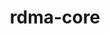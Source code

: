 ---
title: "rdma-core"
layout: cache
categories: [package, develop-2024-11-10]
meta: {"versions": ["52.0"], "compilers": ["gcc@=13.2.0", "gcc@=7.3.1", "gcc@=7.5.0", "gcc@=9.4.0"], "oss": ["amzn2", "ubuntu18.04", "ubuntu20.04", "ubuntu24.04"], "platforms": ["linux"], "targets": ["aarch64", "neoverse_n1", "ppc64le", "x86_64_v3"], "stacks": ["aws-isc", "aws-isc-aarch64", "e4s-power", "ml-linux-aarch64-cuda", "ml-linux-x86_64-cuda", "radiuss", "root"], "num_specs": 17, "num_specs_by_stack": {"root": 17, "aws-isc-aarch64": 6, "aws-isc": 3, "radiuss": 3, "e4s-power": 1, "ml-linux-aarch64-cuda": 2, "ml-linux-x86_64-cuda": 2}}
spec_details: [{"hash": "ixc6qnx5cya5e4sptovnnwe47shbaphk", "compiler": "gcc@=7.3.1", "versions": ["52.0"], "os": "amzn2", "platform": "linux", "target": "aarch64", "variants": ["build_system=cmake", "build_type=Release", "generator=make", "~ipo", "+man_pages", "patches=4dec4ad", "+pyverbs", "+static"], "stacks": ["root", "aws-isc-aarch64"], "size": "-", "tarball": "https://binaries.spack.io/develop-2024-11-10/build_cache/linux-amzn2-aarch64/gcc-7.3.1/rdma-core-52.0/linux-amzn2-aarch64-gcc-7.3.1-rdma-core-52.0-ixc6qnx5cya5e4sptovnnwe47shbaphk.spack"}, {"hash": "5ss6dtqyzprfzmj63d6gtlm7abhgcc34", "compiler": "gcc@=7.3.1", "versions": ["52.0"], "os": "amzn2", "platform": "linux", "target": "aarch64", "variants": ["build_system=cmake", "build_type=Release", "generator=make", "~ipo", "+man_pages", "patches=4dec4ad", "+pyverbs", "+static"], "stacks": ["root", "aws-isc-aarch64"], "size": "-", "tarball": "https://binaries.spack.io/develop-2024-11-10/build_cache/linux-amzn2-aarch64/gcc-7.3.1/rdma-core-52.0/linux-amzn2-aarch64-gcc-7.3.1-rdma-core-52.0-5ss6dtqyzprfzmj63d6gtlm7abhgcc34.spack"}, {"hash": "nrtp46x2mdftwuibdgtf5njrufev7ra6", "compiler": "gcc@=7.3.1", "versions": ["52.0"], "os": "amzn2", "platform": "linux", "target": "aarch64", "variants": ["build_system=cmake", "build_type=Release", "generator=make", "~ipo", "+man_pages", "patches=4dec4ad", "+pyverbs", "+static"], "stacks": ["root", "aws-isc-aarch64"], "size": "-", "tarball": "https://binaries.spack.io/develop-2024-11-10/build_cache/linux-amzn2-aarch64/gcc-7.3.1/rdma-core-52.0/linux-amzn2-aarch64-gcc-7.3.1-rdma-core-52.0-nrtp46x2mdftwuibdgtf5njrufev7ra6.spack"}, {"hash": "2yec5gglh4wyrmn5rhex7ey77ql3xe2e", "compiler": "gcc@=7.3.1", "versions": ["52.0"], "os": "amzn2", "platform": "linux", "target": "neoverse_n1", "variants": ["build_system=cmake", "build_type=Release", "generator=make", "~ipo", "+man_pages", "patches=4dec4ad", "+pyverbs", "+static"], "stacks": ["root", "aws-isc-aarch64"], "size": "-", "tarball": "https://binaries.spack.io/develop-2024-11-10/build_cache/linux-amzn2-neoverse_n1/gcc-7.3.1/rdma-core-52.0/linux-amzn2-neoverse_n1-gcc-7.3.1-rdma-core-52.0-2yec5gglh4wyrmn5rhex7ey77ql3xe2e.spack"}, {"hash": "xgih56lx3wbclx3mkmkvljkhyrrxqajn", "compiler": "gcc@=7.3.1", "versions": ["52.0"], "os": "amzn2", "platform": "linux", "target": "neoverse_n1", "variants": ["build_system=cmake", "build_type=Release", "generator=make", "~ipo", "+man_pages", "patches=4dec4ad", "+pyverbs", "+static"], "stacks": ["root", "aws-isc-aarch64"], "size": "-", "tarball": "https://binaries.spack.io/develop-2024-11-10/build_cache/linux-amzn2-neoverse_n1/gcc-7.3.1/rdma-core-52.0/linux-amzn2-neoverse_n1-gcc-7.3.1-rdma-core-52.0-xgih56lx3wbclx3mkmkvljkhyrrxqajn.spack"}, {"hash": "4u6gacwr4p7ui4wkxzipvawdi46ikwua", "compiler": "gcc@=7.3.1", "versions": ["52.0"], "os": "amzn2", "platform": "linux", "target": "neoverse_n1", "variants": ["build_system=cmake", "build_type=Release", "generator=make", "~ipo", "+man_pages", "patches=4dec4ad", "+pyverbs", "+static"], "stacks": ["root", "aws-isc-aarch64"], "size": "-", "tarball": "https://binaries.spack.io/develop-2024-11-10/build_cache/linux-amzn2-neoverse_n1/gcc-7.3.1/rdma-core-52.0/linux-amzn2-neoverse_n1-gcc-7.3.1-rdma-core-52.0-4u6gacwr4p7ui4wkxzipvawdi46ikwua.spack"}, {"hash": "6p3smiuuqsysazld5qyvv2bwzbvkcqfk", "compiler": "gcc@=7.3.1", "versions": ["52.0"], "os": "amzn2", "platform": "linux", "target": "x86_64_v3", "variants": ["build_system=cmake", "build_type=Release", "generator=make", "~ipo", "+man_pages", "patches=4dec4ad", "+pyverbs", "+static"], "stacks": ["aws-isc", "root"], "size": "-", "tarball": "https://binaries.spack.io/develop-2024-11-10/build_cache/linux-amzn2-x86_64_v3/gcc-7.3.1/rdma-core-52.0/linux-amzn2-x86_64_v3-gcc-7.3.1-rdma-core-52.0-6p3smiuuqsysazld5qyvv2bwzbvkcqfk.spack"}, {"hash": "ggkcbxtztoqcof5j743txis5nubpc4kd", "compiler": "gcc@=7.3.1", "versions": ["52.0"], "os": "amzn2", "platform": "linux", "target": "x86_64_v3", "variants": ["build_system=cmake", "build_type=Release", "generator=make", "~ipo", "+man_pages", "patches=4dec4ad", "+pyverbs", "+static"], "stacks": ["aws-isc", "root"], "size": "-", "tarball": "https://binaries.spack.io/develop-2024-11-10/build_cache/linux-amzn2-x86_64_v3/gcc-7.3.1/rdma-core-52.0/linux-amzn2-x86_64_v3-gcc-7.3.1-rdma-core-52.0-ggkcbxtztoqcof5j743txis5nubpc4kd.spack"}, {"hash": "wkr6mgozabk4nukr6gkiga4s7ixnaww6", "compiler": "gcc@=7.3.1", "versions": ["52.0"], "os": "amzn2", "platform": "linux", "target": "x86_64_v3", "variants": ["build_system=cmake", "build_type=Release", "generator=make", "~ipo", "+man_pages", "patches=4dec4ad", "+pyverbs", "+static"], "stacks": ["aws-isc", "root"], "size": "-", "tarball": "https://binaries.spack.io/develop-2024-11-10/build_cache/linux-amzn2-x86_64_v3/gcc-7.3.1/rdma-core-52.0/linux-amzn2-x86_64_v3-gcc-7.3.1-rdma-core-52.0-wkr6mgozabk4nukr6gkiga4s7ixnaww6.spack"}, {"hash": "b5zppcvlntk4j5uykzndirex4vlfupuq", "compiler": "gcc@=7.5.0", "versions": ["52.0"], "os": "ubuntu18.04", "platform": "linux", "target": "x86_64_v3", "variants": ["build_system=cmake", "build_type=Release", "generator=make", "~ipo", "+man_pages", "patches=4dec4ad", "+pyverbs", "+static"], "stacks": ["root", "radiuss"], "size": "-", "tarball": "https://binaries.spack.io/develop-2024-11-10/build_cache/linux-ubuntu18.04-x86_64_v3/gcc-7.5.0/rdma-core-52.0/linux-ubuntu18.04-x86_64_v3-gcc-7.5.0-rdma-core-52.0-b5zppcvlntk4j5uykzndirex4vlfupuq.spack"}, {"hash": "fjjoplcu5vqetekzog4nfr52gk4jzzcq", "compiler": "gcc@=7.5.0", "versions": ["52.0"], "os": "ubuntu18.04", "platform": "linux", "target": "x86_64_v3", "variants": ["build_system=cmake", "build_type=Release", "generator=make", "~ipo", "+man_pages", "patches=4dec4ad", "+pyverbs", "+static"], "stacks": ["root", "radiuss"], "size": "-", "tarball": "https://binaries.spack.io/develop-2024-11-10/build_cache/linux-ubuntu18.04-x86_64_v3/gcc-7.5.0/rdma-core-52.0/linux-ubuntu18.04-x86_64_v3-gcc-7.5.0-rdma-core-52.0-fjjoplcu5vqetekzog4nfr52gk4jzzcq.spack"}, {"hash": "f6vb4anl6cvhd2ed6kjntxlovyknsyeu", "compiler": "gcc@=7.5.0", "versions": ["52.0"], "os": "ubuntu18.04", "platform": "linux", "target": "x86_64_v3", "variants": ["build_system=cmake", "build_type=Release", "generator=make", "~ipo", "+man_pages", "patches=4dec4ad", "+pyverbs", "+static"], "stacks": ["root", "radiuss"], "size": "-", "tarball": "https://binaries.spack.io/develop-2024-11-10/build_cache/linux-ubuntu18.04-x86_64_v3/gcc-7.5.0/rdma-core-52.0/linux-ubuntu18.04-x86_64_v3-gcc-7.5.0-rdma-core-52.0-f6vb4anl6cvhd2ed6kjntxlovyknsyeu.spack"}, {"hash": "jemix2x3msmchryjuckazphf3a2e7chk", "compiler": "gcc@=9.4.0", "versions": ["52.0"], "os": "ubuntu20.04", "platform": "linux", "target": "ppc64le", "variants": ["build_system=cmake", "build_type=Release", "generator=make", "~ipo", "+man_pages", "patches=4dec4ad", "+pyverbs", "+static"], "stacks": ["e4s-power", "root"], "size": "-", "tarball": "https://binaries.spack.io/develop-2024-11-10/build_cache/linux-ubuntu20.04-ppc64le/gcc-9.4.0/rdma-core-52.0/linux-ubuntu20.04-ppc64le-gcc-9.4.0-rdma-core-52.0-jemix2x3msmchryjuckazphf3a2e7chk.spack"}, {"hash": "girbxswcquyeen3xj4r7osvt6o7nw32j", "compiler": "gcc@=13.2.0", "versions": ["52.0"], "os": "ubuntu24.04", "platform": "linux", "target": "aarch64", "variants": ["build_system=cmake", "build_type=Release", "generator=make", "~ipo", "+man_pages", "patches=4dec4ad", "+pyverbs", "+static"], "stacks": ["root", "ml-linux-aarch64-cuda"], "size": "-", "tarball": "https://binaries.spack.io/develop-2024-11-10/build_cache/linux-ubuntu24.04-aarch64/gcc-13.2.0/rdma-core-52.0/linux-ubuntu24.04-aarch64-gcc-13.2.0-rdma-core-52.0-girbxswcquyeen3xj4r7osvt6o7nw32j.spack"}, {"hash": "moajafkjuoeawyj6ehgdjhrcpbyjrnfg", "compiler": "gcc@=13.2.0", "versions": ["52.0"], "os": "ubuntu24.04", "platform": "linux", "target": "aarch64", "variants": ["build_system=cmake", "build_type=Release", "generator=make", "~ipo", "+man_pages", "patches=4dec4ad", "+pyverbs", "+static"], "stacks": ["root", "ml-linux-aarch64-cuda"], "size": "-", "tarball": "https://binaries.spack.io/develop-2024-11-10/build_cache/linux-ubuntu24.04-aarch64/gcc-13.2.0/rdma-core-52.0/linux-ubuntu24.04-aarch64-gcc-13.2.0-rdma-core-52.0-moajafkjuoeawyj6ehgdjhrcpbyjrnfg.spack"}, {"hash": "ih7bztmmgx6bwqh7s6cwky3zgwbyurm6", "compiler": "gcc@=13.2.0", "versions": ["52.0"], "os": "ubuntu24.04", "platform": "linux", "target": "x86_64_v3", "variants": ["build_system=cmake", "build_type=Release", "generator=make", "~ipo", "+man_pages", "patches=4dec4ad", "+pyverbs", "+static"], "stacks": ["root", "ml-linux-x86_64-cuda"], "size": "-", "tarball": "https://binaries.spack.io/develop-2024-11-10/build_cache/linux-ubuntu24.04-x86_64_v3/gcc-13.2.0/rdma-core-52.0/linux-ubuntu24.04-x86_64_v3-gcc-13.2.0-rdma-core-52.0-ih7bztmmgx6bwqh7s6cwky3zgwbyurm6.spack"}, {"hash": "ch4bbkaabsvihtcq6uo6yhxixme73hr6", "compiler": "gcc@=13.2.0", "versions": ["52.0"], "os": "ubuntu24.04", "platform": "linux", "target": "x86_64_v3", "variants": ["build_system=cmake", "build_type=Release", "generator=make", "~ipo", "+man_pages", "patches=4dec4ad", "+pyverbs", "+static"], "stacks": ["root", "ml-linux-x86_64-cuda"], "size": "-", "tarball": "https://binaries.spack.io/develop-2024-11-10/build_cache/linux-ubuntu24.04-x86_64_v3/gcc-13.2.0/rdma-core-52.0/linux-ubuntu24.04-x86_64_v3-gcc-13.2.0-rdma-core-52.0-ch4bbkaabsvihtcq6uo6yhxixme73hr6.spack"}]
---